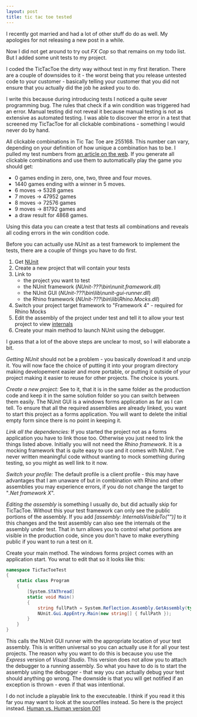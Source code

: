 ```yaml
---
layout: post
title: tic tac toe tested
---
```


I recently got married and had a lot of other stuff do do as well. My apologies for not releasing a new post in a while.

Now I did not get around to try out *FX Cop* so that remains on my todo list. But I added some unit tests to my project.

I coded the TicTacToe the dirty way without test in my first iteration. There are a couple of downsides to it - the worst being that you release untested code to your customer - basically telling your customer that you did not ensure that you actually did the job he asked you to do.

I write this because during introducing tests I noticed a quite sever programming bug. The rules that check if a win condition was triggered had an error. Manual testing did not reveal it because manual testing is not as extensive as automated testing. I was able to discover the error in a test that screened my TicTacToe for all clickable combinations - something I would never do by hand.

All clickable combinations in Tic Tac Toe are 255168. This number can vary, depending on your definition of how unique a combination has to be. I pulled my test numbers from [an article on the web](www.google.de/#q=255168+Tic+Tac+Toe). If you generate all clickable combinations and use them to automatically play the game you should get:

- 0 games ending in zero, one, two, three and four moves.
- 1440 games ending with a winner in 5 moves.
- 6 moves -> 5328 games
- 7 moves -> 47952 games
- 8 moves -> 72576 games
- 9 moves -> 81792 games and
- a draw result for 4868 games.

Using this data you can create a test that tests all combinations and reveals all coding errors in the win condition code.

Before you can actually use *NUnit* as a test framework to implement the tests, there are a couple of things you have to do first.

1. Get [NUnit](www.nunit.org)
2. Create a new project that will contain your tests
3. Link to
    - the project you want to test
    - the NUnit framework (*NUnit-???\bin\nunit.framework.dll*)
    - the NUnit GUI (*NUnit-???\bin\lib\nunit-gui-runner.dll*)
    - the Rhino framework (*NUnit-???\bin\lib\Rhino.Mocks.dll*)
4. Switch your project target framework to "Framework 4" - required for Rhino Mocks
5. Edit the assembly of the project under test and tell it to allow your test project to view [internals](http://msdn.microsoft.com/en-us/library/system.runtime.compilerservices.internalsvisibletoattribute.aspx)
6. Create your main method to launch NUnit using the debugger.

I guess that a lot of the above steps are unclear to most, so I will elaborate a bit.

*Getting NUnit* should not be a problem - you basically download it and unzip it. You will now face the choice of putting it into your program directory making developement easier and more portable, or putting it outside of your project making it easier to reuse for other projects. The choice is yours.

*Create a new project:* See to it, that it is in the same folder as the production code and keep it in the same solution folder so you can switch between them easily. The NUnit GUI is a windows forms application as far as I can tell. To ensure that all the required assemblies are already linked, you want to start this project as a forms application. You will want to delete the initial empty form since there is no point in keeping it.

*Link all the dependencies:* If you started the project not as a forms application you have to link those too. Otherwise you just need to link the things listed above. Initially you will not need the *Rhino framework*. It is a mocking framework that is quite easy to use and it comes with NUnit. I've never written meaningful code without wanting to mock something during testing, so you might as well link to it now.

*Switch your profile:* The default profile is a client profile - this may have advantages that I am unaware of but in combination with Rhino and other assemblies you may experience errors, if you do not change the target to "*.Net framework X*".

*Editing the assembly* is something I usually do, but did actually skip for TicTacToe. Without this your test framework can only see the public portions of the assembly. If you add *[assembly: InternalsVisibleTo("")]* to it this changes and the test assembly can also see the internals ot the assembly under test. That in turn allows you to control what portions are visible in the production code, since you don't have to make everything public if you want to run a test on it.

Create your main method. The windows forms project comes with an application start. You wnat to edit that so it looks like this:

```c#
namespace TicTacToeTest
{
    static class Program
    {
        [System.STAThread]
        static void Main()
        {
            string fullPath = System.Reflection.Assembly.GetAssembly(typeof(Program)).Location;
            NUnit.Gui.AppEntry.Main(new string[] { fullPath });
        }
    }
}
```

This calls the NUnit GUI runner with the appropriate location of your test assembly. This is written universal so you can actually use it for all your test projects. The reason why you want to do this is because you use the *Express* version of *Visual Studio*. This version does not allow you to attach the debugger to a running assembly. So what you have to do is to start the assembly using the debugger - that way you can actually debug your test should anything go wrong. The downside is that you will get notified if an exception is thrown - even if that was intentional.

I do not include a playable link to the executeable. I think if you read it this far you may want to look at the sourcefiles instead. So here is the project instead. [Human vs. Human version 001](http://blog.aypahyo.net/tictactoe/TicTacToeV001.zip)

